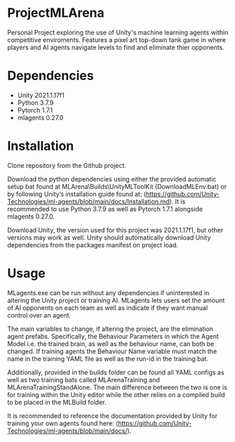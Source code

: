 # ProjectMLArena
Personal Project exploring the use of Unity's machine learning agents within competitive enviroments.
Features a pixel art top-down tank game in where players and AI agents navigate levels to find and eliminate thier opponents. 

# Dependencies
* Unity 2021.1.17f1
* Python 3.7.9
* Pytorch 1.7.1
* mlagents 0.27.0

# Installation
Clone repository from the Github project.

Download the python dependencies using either the provided automatic setup bat found at MLArena\Builds\UnityMLToolKit (DownloadMLEnv.bat) or by following Unity’s installation guide found at: (https://github.com/Unity-Technologies/ml-agents/blob/main/docs/Installation.md).
It is recommended to use Python 3.7.9 as well as Pytorch 1.7.1 alongside mlagents 0.27.0. 

Download Unity, the version used for this project was 2021.1.17f1, but other versions may work as well. Unity should automatically download Unity dependencies from the packages manifest on project load.

# Usage
MLagents.exe can be run without any dependencies if uninterested in altering the Unity project or training AI. MLagents lets users set the amount of AI opponents on each team as well as indicate if they want manual control over an agent.

The main variables to change, if altering the project, are the elimination agent prefabs. Specifically, the Behaviour Parameters in which the Agent Model i.e. the trained brain, as well as the behaviour name, can both be changed. If training agents the Behaviour Name variable must match the name in the training YAML file as well as the run-id in the training bat. 

Additionally, provided in the builds folder can be found all YAML configs as well as two training bats called MLArenaTraining and MLArenaTrainingStandAlone. The main difference between the two is one is for training within the Unity editor while the other relies on a compiled build to be placed in the MLBuild folder.

It is recommended to reference the documentation provided by Unity for training your own agents found here: (https://github.com/Unity-Technologies/ml-agents/blob/main/docs/).
